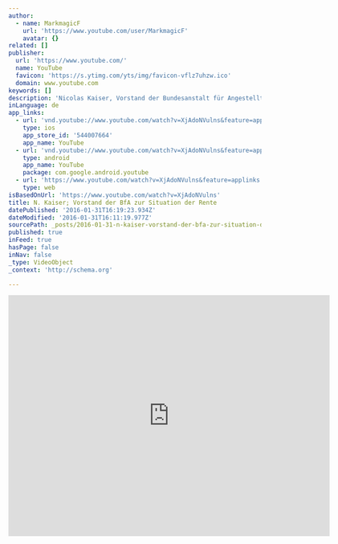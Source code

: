 ```yaml
---
author:
  - name: MarkmagicF
    url: 'https://www.youtube.com/user/MarkmagicF'
    avatar: {}
related: []
publisher:
  url: 'https://www.youtube.com/'
  name: YouTube
  favicon: 'https://s.ytimg.com/yts/img/favicon-vflz7uhzw.ico'
  domain: www.youtube.com
keywords: []
description: 'Nicolas Kaiser, Vorstand der Bundesanstalt für Angestellte (gesetzliche Rentenveresicherung) spricht intern über die wirkliche Situation der Rentenkassen'
inLanguage: de
app_links:
  - url: 'vnd.youtube://www.youtube.com/watch?v=XjAdoNVulns&feature=applinks'
    type: ios
    app_store_id: '544007664'
    app_name: YouTube
  - url: 'vnd.youtube://www.youtube.com/watch?v=XjAdoNVulns&feature=applinks'
    type: android
    app_name: YouTube
    package: com.google.android.youtube
  - url: 'https://www.youtube.com/watch?v=XjAdoNVulns&feature=applinks'
    type: web
isBasedOnUrl: 'https://www.youtube.com/watch?v=XjAdoNVulns'
title: N. Kaiser; Vorstand der BfA zur Situation der Rente
datePublished: '2016-01-31T16:19:23.934Z'
dateModified: '2016-01-31T16:11:19.977Z'
sourcePath: _posts/2016-01-31-n-kaiser-vorstand-der-bfa-zur-situation-der-rente.md
published: true
inFeed: true
hasPage: false
inNav: false
_type: VideoObject
_context: 'http://schema.org'

---
```

<iframe src="https://cdn.embedly.com/widgets/media.html?src=https%3A%2F%2Fwww.youtube.com%2Fembed%2FXjAdoNVulns%3Ffeature%3Doembed&amp;url=https%3A%2F%2Fwww.youtube.com%2Fwatch%3Fv%3DXjAdoNVulns&amp;image=https%3A%2F%2Fi.ytimg.com%2Fvi%2FXjAdoNVulns%2Fhqdefault.jpg&amp;key=b7d04c9b404c499eba89ee7072e1c4f7&amp;type=text%2Fhtml&amp;schema=youtube" width="640" height="480" scrolling="no" frameborder="0" allowfullscreen="allowfullscreen" style=""></iframe>